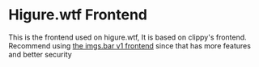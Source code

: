 # Higure.wtf Frontend

This is the frontend used on higure.wtf, It is based on clippy's frontend. Recommend using [the imgs.bar v1 frontend](https://github.com/imgs-bar/Frontend) since that has more features and better security
